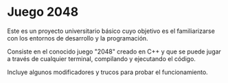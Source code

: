 # Juego 2048

Este es un proyecto universitario básico cuyo objetivo es el familiarizarse con los entornos de desarrollo y la programación.

Consiste en el conocido juego "2048" creado en C++ y que se puede jugar a través de cualquier terminal, compilando y ejecutando el código.

Incluye algunos modificadores y trucos para probar el funcionamiento.
